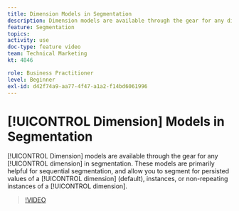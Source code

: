 ```yaml
---
title: Dimension Models in Segmentation
description: Dimension models are available through the gear for any dimension in segmentation. These models are primarily helpful for sequential segmentation, and allow you to segment for persisted values of a dimension (default), instances, or non-repeating instances of a dimension.
feature: Segmentation
topics: 
activity: use
doc-type: feature video
team: Technical Marketing
kt: 4846

role: Business Practitioner
level: Beginner
exl-id: d42f74a9-aa77-4f47-a1a2-f14bd6061996
---
```

# [!UICONTROL Dimension] Models in Segmentation

[!UICONTROL Dimension] models are available through the gear for any [!UICONTROL dimension] in segmentation. These models are primarily helpful for sequential segmentation, and allow you to segment for persisted values of a [!UICONTROL dimension] (default), instances, or non-repeating instances of a [!UICONTROL dimension].

>[!VIDEO](https://video.tv.adobe.com/v/32958/?quality=12)
